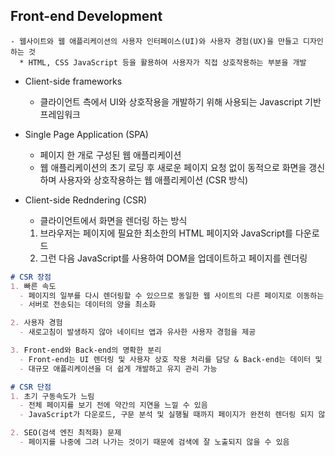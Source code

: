 ## Front-end Development
```
- 웹사이트와 웹 애플리케이션의 사용자 인터페이스(UI)와 사용자 경험(UX)을 만들고 디자인 하는 것
  * HTML, CSS JavaScript 등을 활용하여 사용자가 직접 상호작용하는 부분을 개발
```

- Client-side frameworks
  - 클라이언트 측에서 UI와 상호작용을 개발하기 위해 사용되는 Javascript 기반 프레임워크

- Single Page Application (SPA)
  - 페이지 한 개로 구성된 웹 애플리케이션
  - 웹 애플리케이션의 초기 로딩 후 새로운 페이지 요청 없이 동적으로 화면을 갱신하며 사용자와 상호작용하는 웹 애플리케이션 (CSR 방식)

- Client-side Redndering (CSR)
  - 클라이언트에서 화면을 렌더링 하는 방식
  1. 브라우저는 페이지에 필요한 최소한의 HTML 페이지와 JavaScript를 다운로드
  2. 그런 다음 JavaScript를 사용하여 DOM을 업데이트하고 페이지를 렌더링

```md
# CSR 장점
1. 빠른 속도
  - 페이지의 일부를 다시 렌더링할 수 있으므로 동일한 웹 사이트의 다른 페이지로 이동하는 것이 일반적으로 더 빠름
  - 서버로 전송되는 데이터의 양을 최소화

2. 사용자 경험
  - 새로고침이 발생하지 않아 네이티브 앱과 유사한 사용자 경험을 제공

3. Front-end와 Back-end의 명확한 분리
  - Front-end는 UI 렌더링 및 사용자 상호 작용 처리를 담당 & Back-end는 데이터 및 API 제공을 담당
  - 대규모 애플리케이션을 더 쉽게 개발하고 유지 관리 가능

# CSR 단점
1. 초기 구동속도가 느림
  - 전체 페이지를 보기 전에 약간의 지연을 느낄 수 있음
  - JavaScript가 다운로드, 구문 분석 및 실행될 때까지 페이지가 완전히 렌더링 되지 않기 때문

2. SEO(검색 엔진 최적화) 문제
  - 페이지를 나중에 그려 나가는 것이기 때문에 검색에 잘 노출되지 않을 수 있음 
```
